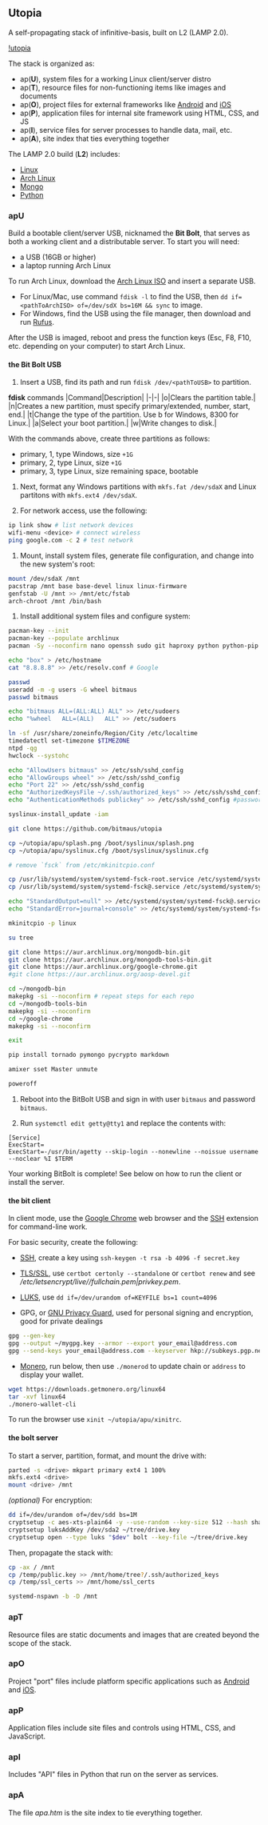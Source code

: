 
## Utopia

A self-propagating stack of infinitive-basis, built on L2 (LAMP 2.0).

[!utopia](apt/utopia.png)

The stack is organized as:

- ap(**U**), system files for a working Linux client/server distro
- ap(**T**), resource files for non-functioning items like images and documents
- ap(**O**), project files for external frameworks like [Android](https://www.android.com) and [iOS](https://developer.apple.com/ios/)
- ap(**P**), application files for internal site framework using HTML, CSS, and JS
- ap(**I**), service files for server processes to handle data, mail, etc.
- ap(**A**), site index that ties everything together

The LAMP 2.0 build (**L2**) includes:

- [Linux](https://en.wikipedia.org/wiki/Linux)
- [Arch Linux](https://www.archlinux.org)
- [Mongo](https://www.mongodb.com/)
- [Python](https://www.python.org/)

### apU

Build a bootable client/server USB, nicknamed the **Bit Bolt**, that serves as both a working client and a distributable server. To start you will need:

- a USB (16GB or higher)
- a laptop running Arch Linux

To run Arch Linux, download the [Arch Linux ISO](https://www.archlinux.org/download/) and insert a separate USB.

- For Linux/Mac, use command `fdisk -l` to find the USB, then `dd if=<pathToArchISO> of=/dev/sdX bs=16M && sync` to image.
- For Windows, find the USB using the file manager, then download and run [Rufus](https://rufus.ie).

 After the USB is imaged, reboot and press the function keys (Esc, F8, F10, etc. depending on your computer) to start Arch Linux.

#### the Bit Bolt USB

1. Insert a USB, find its path and run `fdisk /dev/<pathToUSB>` to partition.

**fdisk** commands
|Command|Description|
|-|-|
|o|Clears the partition table.|
|n|Creates a new partition, must specify primary/extended, number, start, end.|
|t|Change the type of the partition. Use b for Windows, 8300 for Linux.|
|a|Select your boot partition.|
|w|Write changes to disk.|

With the commands above, create three partitions as follows:

- primary, 1, type Windows, size `+1G`
- primary, 2, type Linux, size `+1G`
- primary, 3, type Linux, size remaining space, bootable

1. Next, format any Windows partitions with `mkfs.fat /dev/sdaX` and Linux partitons with `mkfs.ext4 /dev/sdaX`.

1. For network access, use the following:

```bash
ip link show # list network devices
wifi-menu <device> # connect wireless
ping google.com -c 2 # test network
```

1. Mount, install system files, generate file configuration, and change into the new system's root:

```bash
mount /dev/sdaX /mnt
pacstrap /mnt base base-devel linux linux-firmware
genfstab -U /mnt >> /mnt/etc/fstab
arch-chroot /mnt /bin/bash
```

1. Install additional system files and configure system:

```bash
pacman-key --init
pacman-key --populate archlinux
pacman -Sy --noconfirm nano openssh sudo git haproxy python python-pip wget gnupg certbot dialog wpa_supplicant dhcpcd netctl syslinux dhcp xorg-server xorg-xhost xorg-xrandr xorg-xinit xf86-video-intel xterm mesa ntp alsa-utils arch-install-scripts

echo "box" > /etc/hostname
cat "8.8.8.8" >> /etc/resolv.conf # Google

passwd
useradd -m -g users -G wheel bitmaus
passwd bitmaus

echo "bitmaus ALL=(ALL:ALL) ALL" >> /etc/sudoers
echo "%wheel   ALL=(ALL)   ALL" >> /etc/sudoers

ln -sf /usr/share/zoneinfo/Region/City /etc/localtime
timedatectl set-timezone $TIMEZONE
ntpd -qg
hwclock --systohc

echo "AllowUsers bitmaus" >> /etc/ssh/sshd_config
echo "AllowGroups wheel" >> /etc/ssh/sshd_config
echo "Port 22" >> /etc/ssh/sshd_config
echo "AuthorizedKeysFile ~/.ssh/authorized_keys" >> /etc/ssh/sshd_config
echo "AuthenticationMethods publickey" >> /etc/ssh/sshd_config #password?

syslinux-install_update -iam

git clone https://github.com/bitmaus/utopia

cp ~/utopia/apu/splash.png /boot/syslinux/splash.png
cp ~/utopia/apu/syslinux.cfg /boot/syslinux/syslinux.cfg

# remove `fsck` from /etc/mkinitcpio.conf

cp /usr/lib/systemd/system/systemd-fsck-root.service /etc/systemd/system/systemd-fsck-root.service
cp /usr/lib/systemd/system/systemd-fsck@.service /etc/systemd/system/systemd-fsck@.service

echo "StandardOutput=null" >> /etc/systemd/system/systemd-fsck@.service
echo "StandardError=journal+console" >> /etc/systemd/system/systemd-fsck@.service

mkinitcpio -p linux

su tree

git clone https://aur.archlinux.org/mongodb-bin.git
git clone https://aur.archlinux.org/mongodb-tools-bin.git
git clone https://aur.archlinux.org/google-chrome.git
#git clone https://aur.archlinux.org/aosp-devel.git

cd ~/mongodb-bin
makepkg -si --noconfirm # repeat steps for each repo
cd ~/mongodb-tools-bin
makepkg -si --noconfirm
cd ~/google-chrome
makepkg -si --noconfirm

exit

pip install tornado pymongo pycrypto markdown

amixer sset Master unmute

poweroff
```

1. Reboot into the BitBolt USB and sign in with user `bitmaus` and password `bitmaus`.

1. Run `systemctl edit getty@tty1` and replace the contents with:

```
[Service]
ExecStart=
ExecStart=-/usr/bin/agetty --skip-login --nonewline --noissue username --noclear %I $TERM
```

Your working BitBolt is complete! See below on how to run the client or install the server.

#### the bit client

In client mode, use the [Google Chrome](https://www.google.com/chrome/) web browser and the [SSH](https://chrome.google.com/webstore/detail/secure-shell-app/pnhechapfaindjhompbnflcldabbghjo?hl=en) extension for command-line work.

For basic security, create the following:

- [SSH](https://en.wikipedia.org/wiki/Secure_Shell), create a key using `ssh-keygen -t rsa -b 4096 -f secret.key`

- [TLS/SSL](https://en.wikipedia.org/wiki/Transport_Layer_Security), use `certbot certonly --standalone` or `certbot renew` and see */etc/letsencrypt/live/<domain>/fullchain.pem|privkey.pem*.

- [LUKS](https://en.wikipedia.org/wiki/Linux_Unified_Key_Setup), use `dd if=/dev/urandom of=KEYFILE bs=1 count=4096`

- GPG, or [GNU Privacy Guard](https://www.gnupg.org/), used for personal signing and encryption, good for private dealings

```bash
gpg --gen-key
gpg --output ~/mygpg.key --armor --export your_email@address.com
gpg --send-keys your_email@address.com --keyserver hkp://subkeys.pgp.net
```

- [Monero](https://en.wikipedia.org/wiki/Monero_(cryptocurrency)), run below, then use `./monerod` to update chain or `address` to display your wallet.

```bash
wget https://downloads.getmonero.org/linux64
tar -xvf linux64
./monero-wallet-cli
```

To run the browser use `xinit ~/utopia/apu/xinitrc`.

#### the bolt server

To start a server, partition, format, and mount the drive with:

```bash
parted -s <drive> mkpart primary ext4 1 100%
mkfs.ext4 <drive>
mount <drive> /mnt
```

*(optional)* For encryption:

```bash
dd if=/dev/urandom of=/dev/sdd bs=1M
cryptsetup -c aes-xts-plain64 -y --use-random --key-size 512 --hash sha512 --iter-time 5000 luksFormat "$dev" --verify-passphrase
cryptsetup luksAddKey /dev/sda2 ~/tree/drive.key
cryptsetup open --type luks "$dev" bolt --key-file ~/tree/drive.key
```

Then, propagate the stack with:

```bash
cp -ax / /mnt
cp /temp/public.key >> /mnt/home/tree?/.ssh/authorized_keys
cp /temp/ssl_certs >> /mnt/home/ssl_certs

systemd-nspawn -b -D /mnt
```

### apT

Resource files are static documents and images that are created beyond the scope of the stack.

### apO

Project "port" files include platform specific applications such as [Android](https://www.android.com) and [iOS](https://developer.apple.com/ios/).

### apP

Application files include site files and controls using HTML, CSS, and JavaScript.

### apI

Includes "API" files in Python that run on the server as services.

### apA

The file *apa.htm* is the site index to tie everything together.
